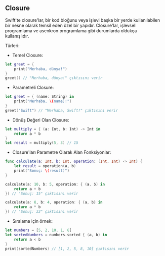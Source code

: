 ## Closure

Swift'te closure'lar, bir kod bloğunu veya işlevi başka bir yerde kullanılabilen bir nesne olarak temsil eden özel bir yapıdır. Closure'lar, işlevsel programlama ve asenkron programlama gibi durumlarda oldukça kullanışlıdır. 

Türleri:

- Temel Closure:

```swift
let greet = {
    print("Merhaba, dünya!")
}
greet() // "Merhaba, dünya!" çıktısını verir
```

- Parametreli Closure:

```swift
let greet = { (name: String) in
    print("Merhaba, \(name)!")
}
greet("Swift") // "Merhaba, Swift!" çıktısını verir
```

- Dönüş Değeri Olan Closure:

```swift
let multiply = { (a: Int, b: Int) -> Int in
    return a * b
}
let result = multiply(5, 3) // 15
```

- Closure'ları Parametre Olarak Alan Fonksiyonlar:

```swift
func calculate(a: Int, b: Int, operation: (Int, Int) -> Int) {
    let result = operation(a, b)
    print("Sonuç: \(result)")
}

calculate(a: 10, b: 5, operation: { (a, b) in
    return a + b
}) // "Sonuç: 15" çıktısını verir

calculate(a: 8, b: 4, operation: { (a, b) in
    return a * b
}) // "Sonuç: 32" çıktısını verir
```

- Sıralama için örnek:

```swift
let numbers = [5, 2, 10, 1, 8]
let sortedNumbers = numbers.sorted { (a, b) in
    return a < b
}
print(sortedNumbers) // [1, 2, 5, 8, 10] çıktısını verir
```